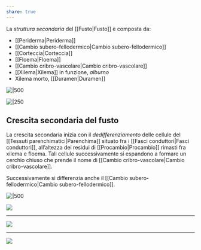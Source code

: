 ```yaml
---
share: true
---
```

La *struttura secondaria* del [[Fusto|Fusto]] è composta da:
- [[Periderma|Periderma]]
- [[Cambio subero-fellodermico|Cambio subero-fellodermico]]
- [[Corteccia|Corteccia]]
- [[Floema|Floema]]
- [[Cambio cribro-vascolare|Cambio cribro-vascolare]]
- [[Xilema|Xilema]] in funzione, *alburno*
- Xilema morto, [[Duramen|Duramen]]

![|500](aecfad3b4cb7bfe76f5e4823a7d480e4_MD5%201.png)

![|250](c95dbb5621c362b4176b3d298cb5ced5_MD5%201.png)

## Crescita secondaria del fusto
La crescita secondaria inizia con il *dedifferenziamento* delle cellule del [[Tessuti parenchimatici|Parenchima]] situato fra i [[Fasci conduttori|Fasci conduttori]], all’altezza dei residui di [[Procambio|Procambio]] rimasti fra xilema e floema.
Tali cellule successivamente si espandono a formare un cerchio chiuso che prende il nome di [[Cambio cribro-vascolare|Cambio cribro-vascolare]].

Successivamente si differenzia anche il [[Cambio subero-fellodermico|Cambio subero-fellodermico]].

![|500](bc69a1994ae3bdf38d496a50e3662b74_MD5%201.png)

![](ea04f1417618632eb3bad732114717bf_MD5%201.png)

---
![](a63f3a80a91d27f223d96a429aaad07b_MD5%201.png)

---
![](b67576ebf785f87e0a915a0c18f4aa39_MD5%201.png)
